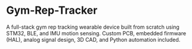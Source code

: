 # Gym-Rep-Tracker
A full-stack gym rep tracking wearable device built from scratch using STM32, BLE, and IMU motion sensing. Custom PCB, embedded firmware (HAL), analog signal design, 3D CAD, and Python automation included.
